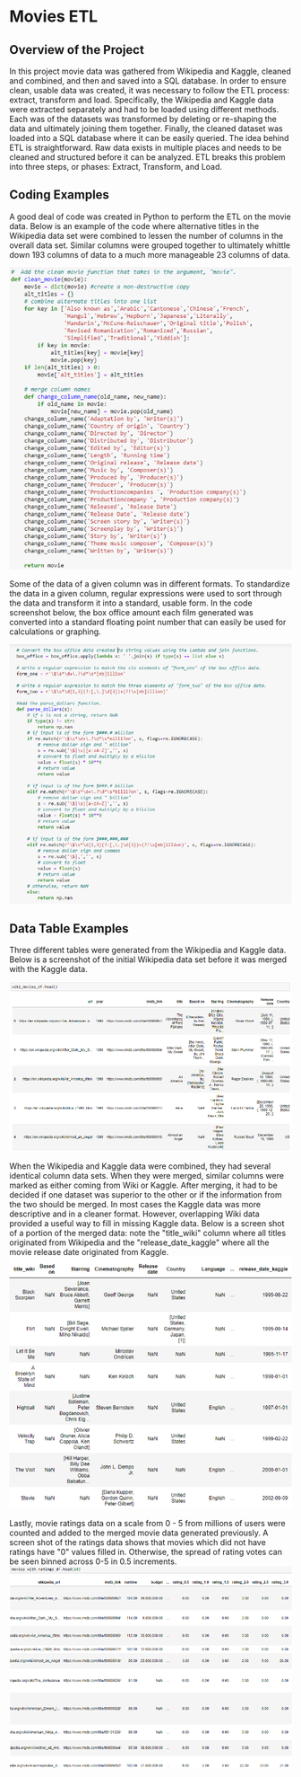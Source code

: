 # Movies ETL
## Overview of the Project
In this project movie data was gathered from Wikipedia and Kaggle, cleaned and combined, and then and saved into a SQL database. In order to ensure clean, usable data was created, it was necessary to follow the ETL process: extract, transform and load.  Specifically, the Wikipedia and Kaggle data were extracted separately and had to be loaded using different methods.  Each was of the datasets was transformed by deleting or re-shaping the data and ultimately joining them together.  Finally, the cleaned dataset was loaded into a SQL database where it can be easily queried.  The idea behind ETL is straightforward. Raw data exists in multiple places and needs to be cleaned and structured before it can be analyzed. ETL breaks this problem into three steps, or phases: Extract, Transform, and Load.

## Coding Examples
A good deal of code was created in Python to perform the ETL on the movie data.  Below is an example of the code where alternative titles in the Wikipedia data set were combined to lessen the number of columns in the overall data set.  Similar columns were grouped together to ultimately whittle down 193 columns of data to a much more manageable 23 columns of data.    

![python example code #1](screenshots/python_coding_ex1.png)

Some of the data of a given column was in different formats.  To standardize the data in a given column, regular expressions were used to sort through the data and transform it into a standard, usable form.  In the code screenshot below, the box office amount each film generated was converted into a standard floating point number that can easily be used for calculations or graphing.  

![python example code #2](screenshots/python_coding_ex2.png)

## Data Table Examples
Three different tables were generated from the Wikipedia and Kaggle data.  Below is a screenshot of the initial Wikipedia data set before it was merged with the Kaggle data.

![Table showing cleaned movie data](screenshots/movie_data.png)

When the Wikipedia and Kaggle data were combined, they had several identical column data sets.  When they were merged, similar columns were marked as either coming from Wiki or Kaggle.  After merging, it had to be decided if one dataset was superior to the other or if the information from the two should be merged.  In most cases the Kaggle data was more descriptive and in a cleaner format.  However, overlapping Wiki data provided a useful way to fill in missing Kaggle data.  Below is a screen shot of a portion of the merged data: note the "title_wiki" column where all titles originated from Wikipedia and the "release_date_kaggle" where all the movie release date originated from Kaggle. 
![Table showing cleaned movie data](screenshots/merged_movie_data.png)

Lastly, movie ratings data on a scale from 0 - 5 from millions of users were counted and added to the merged movie data generated previously.  A screen shot of the ratings data shows that movies which did not have ratings have "0" values filled in.  Otherwise, the spread of rating votes can be seen binned across 0-5 in 0.5 increments.  
![Table showing movie ratings](screenshots/movie_ratings.png)

